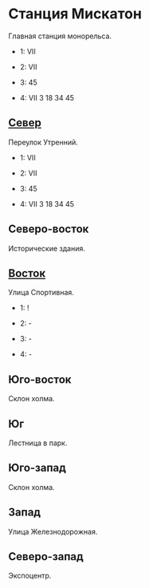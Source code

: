 # Станция Мискатон

Главная станция монорельса.

* 1:    VII
* 2:    VII

* 3:    45
* 4:    VII 3   18  34  45

## [Север](./500125.md)

Переулок Утренний.

* 1:    VII
* 2:    VII

* 3:    45
* 4:    VII 3   18  34  45

## Северо-восток

Исторические здания.

## [Восток](./510130.md)

Улица Спортивная.

* 1:    !
* 2:    -

* 3:    -
* 4:    -

## Юго-восток

Склон холма.

## Юг

Лестница в парк.

## Юго-запад

Склон холма.

## Запад

Улица Железнодорожная.

## Северо-запад

Экспоцентр.
